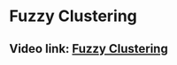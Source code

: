 # Fuzzy Clustering

## Video link: [Fuzzy Clustering](https://drive.google.com/file/d/1j04hTDl244KcQhsjStFCraAw7IOjCNmX/view?usp=sharing)

